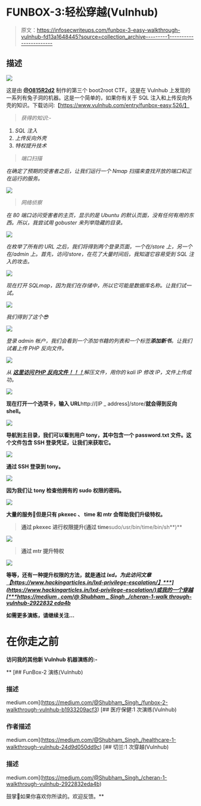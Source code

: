 # FUNBOX-3:轻松穿越(Vulnhub)

> 原文：<https://infosecwriteups.com/funbox-3-easy-walkthrough-vulnhub-fd13a1648445?source=collection_archive---------1----------------------->

## 描述

![](img/4e4fed61d6629b1cf06f09062a086a84.png)

这是由 [**@0815R2d2**](https://twitter.com/@0815R2d2) 制作的第三个 boot2root CTF。这是在 Vulnhub 上发现的一系列有兔子洞的机器。这是一个简单的，如果你有关于 SQL 注入和上传反向外壳的知识。下载访问:【https://www.vulnhub.com/entry/funbox-easy,526/】

> *获得的知识:-*

1.  *SQL 注入*
2.  *上传反向外壳*
3.  *特权提升技术*

> *端口扫描*

*在确定了预期的受害者之后，让我们运行一个 Nmap 扫描来查找开放的端口和正在运行的服务。*

*![](img/d5e4b46c5485ba41e83f7eecc406d023.png)*

> *网络侦察*

*在 80 端口访问受害者的主页，显示的是 Ubuntu 的默认页面，没有任何有用的东西。所以，我尝试用 gobuster 来列举隐藏的目录。*

*![](img/8c7dab40ef754bf5fa874f252c60d37d.png)*

*在枚举了所有的 URL 之后，我们将得到两个登录页面，一个在/store 上，另一个在/admin 上。首先，访问/store，在花了大量时间后，我知道它容易受到 SQL 注入的攻击。*

*![](img/73cad95389f9269965e051e0046c5c87.png)*

*现在打开 SQLmap，因为我们在存储中，所以它可能是数据库名称。让我们试一试。*

*![](img/a05f2c625871b31fdfe798dbdc095b2b.png)*

*我们得到了这个😎*

*![](img/e2605a8a12032afc340898a28fcfe0d0.png)*

*登录 admin 帐户，我们会看到一个添加书籍的列表和一个标签**添加新书**。让我们试着上传 PHP 反向文件。*

*![](img/381405d1fea80661edf12d92c17e6b59.png)*

*从 [***这里访问 PHP 反向文件！！！***](http://pentestmonkey.net/tools/web-shells/php-reverse-shell)*解压文件，用你的 kali IP 修改 IP，文件上传成功。**

**![](img/a59104b7d1e18f6dd014fcd240d31132.png)**

**现在打开一个选项卡，输入 URL**http://[IP _ address]/store/**就会得到反向 shell。**

**![](img/cb65eeb510ae3eb142aef569b6119381.png)**

**导航到主目录，我们可以看到用户 tony，其中包含一个 password.txt 文件。这个文件包含 SSH 登录凭证，让我们来获取它。**

**![](img/8a2cec292c858861e531185d5c8b384f.png)**

**通过 SSH 登录到 tony。**

**![](img/074434b1be4fe770d8147be4b6385623.png)**

**因为我们让 tony 检查他拥有的 sudo 权限的密码。**

**![](img/fa2ee6ea2554a1971119f2ebc96149bd.png)**

**大量的服务🤑但是只有 **pkexec** 、 **time** 和 **mtr** 会帮助我们升级特权。**

> **通过 pkexec 进行权限提升(通过 time**sudo/usr/bin/time/bin/sh**)**

**![](img/4d188880d30510233997bce5d6dc649c.png)**

> **通过 mtr 提升特权**

**![](img/15ce54066bc25e0c80d97ed38bf01787.png)**

**等等，还有一种提升权限的方法，就是通过 *lxd。*为此访问文章*[***【https://www.hackingarticles.in/lxd-privilege-escalation/】***](https://www.hackingarticles.in/lxd-privilege-escalation/)或我的一个穿越[***https://medium . com/@ Shubham _ Singh _/cheran-1-walk through-vulnhub-2922832 eda4b***](https://medium.com/@Shubham_Singh_/cheran-1-walkthrough-vulnhub-2922832eda4b)***

**如需更多演练，请继续关注…**

# **在你走之前**

**访问我的其他新 Vulnhub 机器演练的:-**

**[](https://medium.com/@Shubham_Singh_/funbox-2-walkthrough-vulnhub-b1933209acf3) [## FunBox-2 演练(Vulnhub)

### 描述

medium.com](https://medium.com/@Shubham_Singh_/funbox-2-walkthrough-vulnhub-b1933209acf3) [](https://medium.com/@Shubham_Singh_/healthcare-1-walkthrough-vulnhub-24d9d050dd9c) [## 医疗保健:1 次演练(Vulnhub)

### 作者描述

medium.com](https://medium.com/@Shubham_Singh_/healthcare-1-walkthrough-vulnhub-24d9d050dd9c) [](https://medium.com/@Shubham_Singh_/cheran-1-walkthrough-vulnhub-2922832eda4b) [## 切兰:1 次穿越(Vulnhub)

### 描述

medium.com](https://medium.com/@Shubham_Singh_/cheran-1-walkthrough-vulnhub-2922832eda4b) 

鼓掌👏如果你喜欢你所读的。欢迎反馈。**